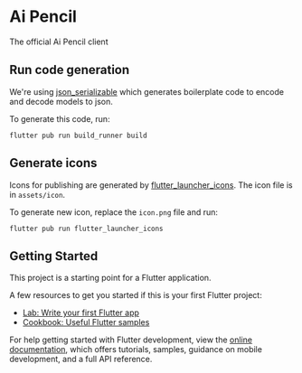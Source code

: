 # Ai Pencil

The official Ai Pencil client

## Run code generation
We're using [json_serializable](https://pub.dev/packages/json_serializable/example) which generates boilerplate code to encode and decode models to json. 

To generate this code, run:
```
flutter pub run build_runner build
```

## Generate icons
Icons for publishing are generated by [flutter_launcher_icons](https://pub.dev/packages/flutter_launcher_icons). The icon file is in `assets/icon`. 

To generate new icon, replace the `icon.png` file and run:
```
flutter pub run flutter_launcher_icons
```

## Getting Started

This project is a starting point for a Flutter application.

A few resources to get you started if this is your first Flutter project:

- [Lab: Write your first Flutter app](https://docs.flutter.dev/get-started/codelab)
- [Cookbook: Useful Flutter samples](https://docs.flutter.dev/cookbook)

For help getting started with Flutter development, view the
[online documentation](https://docs.flutter.dev/), which offers tutorials,
samples, guidance on mobile development, and a full API reference.
